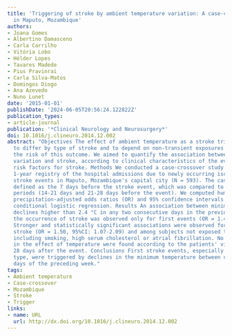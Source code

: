 ```yaml
---
title: 'Triggering of stroke by ambient temperature variation: A case-crossover study
  in Maputo, Mozambique'
authors:
- Joana Gomes
- Albertino Damasceno
- Carla Carrilho
- Vitória Lobo
- Hélder Lopes
- Tavares Madede
- Pius Pravinrai
- Carla Silva-Matos
- Domingos Diogo
- Ana Azevedo
- Nuno Lunet
date: '2015-01-01'
publishDate: '2024-06-05T20:56:24.122822Z'
publication_types:
- article-journal
publication: '*Clinical Neurology and Neurosurgery*'
doi: 10.1016/j.clineuro.2014.12.002
abstract: "Objectives The effect of ambient temperature as a stroke trigger is likely
  to differ by type of stroke and to depend on non-transient exposures that influence
  the risk of this outcome. We aimed to quantify the association between ambient temperature
  variation and stroke, according to clinical characteristics of the events, and other
  risk factors for stroke. Methods We conducted a case-crossover study based on a
  1-year registry of the hospital admissions due to newly occurring ischemic and hemorrhagic
  stroke events in Maputo, Mozambique's capital city (N = 593). The case-period was
  defined as the 7 days before the stroke event, which was compared to two control
  periods (14-21 days and 21-28 days before the event). We computed humidity- and
  precipitation-adjusted odds ratios (OR) and 95% confidence intervals (95%CI) using
  conditional logistic regression. Results An association between minimum temperature
  declines higher than 2.4 °C in any two consecutive days in the previous week and
  the occurrence of stroke was observed only for first events (OR = 1.43, 95%CI: 1.15-1.76).
  Stronger and statistically significant associations were observed for hemorrhagic
  stroke (OR = 1.50, 95%CI: 1.07-2.09) and among subjects not exposed to risk factors,
  including smoking, high serum cholesterol or atrial fibrillation. No differences
  in the effect of temperature were found according to the patients' vital status
  28 days after the event. Conclusions First stroke events, especially of the hemorrhagic
  type, were triggered by declines in the minimum temperature between consecutive
  days of the preceding week."
tags:
- Ambient temperature
- Case-crossover
- Mozambique
- Stroke
- Trigger
links:
- name: URL
  url: http://dx.doi.org/10.1016/j.clineuro.2014.12.002
---
```


